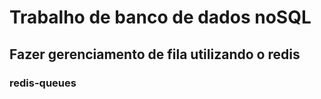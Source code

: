 # Trabalho de banco de dados noSQL

## Fazer gerenciamento de fila utilizando o redis

### redis-queues
